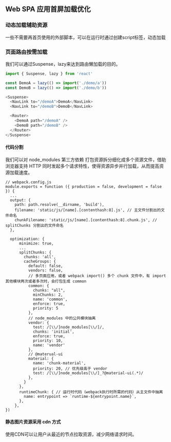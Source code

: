 ## Web SPA 应用首屏加载优化

### 动态加载辅助资源
一些不需要再首页使用的外部脚本，可以在运行时通过创建script标签，动态加载 

### 页面路由按需加载
我们可以通过Suspense，lazy来达到路由懒加载的目的。

```javascript
import { Suspense, lazy } from 'react'

const DemoA = lazy(() => import('./demo/a'))
const DemoB = lazy(() => import('./demo/b'))

<Suspense>
  <NavLink to="/demoA">DemoA</NavLink>
  <NavLink to="/demoB">DemoB</NavLink>

  <Router>
    <DemoA path="/demoA" />
    <DemoB path="/demoB" />
  </Router>
</Suspense>
```

#### 代码分割
我们可以对 node_modules 第三方依赖 打包资源拆分细化成多个资源文件，借助浏览器支持 HTTP 同时发起多个请求特性，使得资源异步并行加载，从而提高资源加载速度。

```
// webpack.config.js
module.exports = function ({ production = false, development = false }) {
  ...
  output: {
    path: path.resolve(__dirname, 'build'),
    filename: 'static/js/[name].[contenthash:8].js', // 主文件分割出的文件命名
    chunkFilename: 'static/js/[name].[contenthash:8].chunk.js', // splitChunks 分割出的文件命名
  },
  
  optimization: {
      minimize: true,
      ...
      splitChunks: {
        chunks: 'all',
        cacheGroups: {
          default: false,
          vendors: false,
          // 多页面应用，或者 webpack import() 多个 chunk 文件中，有 import 其他模块两次或者多次时，会打包生成 common
          common: {
            chunks: "all",
            minChunks: 2,
            name: 'common',
            enforce: true,
            priority: 5
          }, 
          // node_modules 中的公共模块抽离
          vendor: {
            test: /[\\/]node_modules[\\/]/,
            chunks: 'initial',
            enforce: true,
            priority: 10,
            name: 'vendor'
          },
          // @materual-ui
          material: {
            name: 'chunk-material',
            priority: 20, // 优先级高于 vendor
            test: /[\\/]node_modules[\\/]_?@material-ui(.*)/
          },
        }
      },
      runtimeChunk: { // 运行时代码（webpack执行时所需的代码）从主文件中抽离
        name: entrypoint => `runtime-${entrypoint.name}`,
      },
    },
})
```

#### 静态图片资源采用 cdn 方式
使用CDN可以让用户从最近的节点拉取资源，减少网络请求时间。